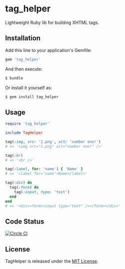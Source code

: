 tag_helper
==========

Lightweight Ruby lib for building XHTML tags.

## Installation

Add this line to your application's Gemfile:

```ruby
gem 'tag_helper'
```

And then execute:

```sh
$ bundle
```

Or install it yourself as:

```sh
$ gem install tag_helper
```

## Usage

```ruby
require 'tag_helper'

include TagHelper

tag(:img, src: '1.png', alt: 'number one!')
# => '<img src="1.png" alt="number one!" />'

tag(:br)
# => '<br />'

tag(:label, for: 'name') { 'Name' }
# => '<label for="name">Name</label>'

tag(:div) do
  tag(:form) do
    tag(:input, type: 'text')
  end
end
# => '<div><form><input type="text" /></form></div>'
```

## Code Status

[![Circle CI](https://circleci.com/gh/dejan/tag_helper.svg?style=svg&circle-token=cefb9d11fb03efefcf9e35bbc29d9eef68bd980e)](https://circleci.com/gh/dejan/tag_helper)

## License

TagHelper is released under the [MIT License](https://raw.githubusercontent.com/dejan/tag_helper/master/MIT-LICENCE).
